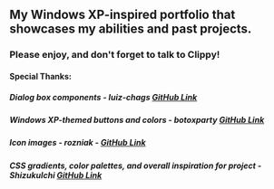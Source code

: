 ## My Windows XP-inspired portfolio that showcases my abilities and past projects.

### Please enjoy, and don't forget to talk to Clippy!

#### Special Thanks:
##### Dialog box components - luiz-chags [GitHub Link](https://github.com/luiz-chagas/react-windows-xp)
##### Windows XP-themed buttons and colors - botoxparty [GitHub Link](https://github.com/botoxparty/XP.css) 
##### Icon images - rozniak - [GitHub Link](https://github.com/rozniak/xfce-winxp-tc)
##### CSS gradients, color palettes, and overall inspiration for project - ShizukuIchi [GitHub Link](https://github.com/ShizukuIchi/winXP)
